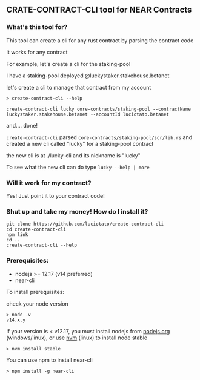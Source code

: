 ## CRATE-CONTRACT-CLI tool for NEAR Contracts

### What's this tool for?

This tool can create a cli for any rust contract by parsing the contract code

It works for any contract

For example, let's create a cli for the staking-pool

I have a staking-pool deployed @luckystaker.stakehouse.betanet

let's create a cli to manage that contract from my account

`> create-contract-cli --help`

`create-contract-cli lucky core-contracts/staking-pool --contractName luckystaker.stakehouse.betanet --accountId luciotato.betanet`

and.... done!

`create-contract-cli` parsed `core-contracts/staking-pool/scr/lib.rs` and created a new cli called "lucky" for a staking-pool contract

the new cli is at ./lucky-cli and its nickname is "lucky"

To see what the new cli can do type `lucky --help | more`

### Will it work for my contract?

Yes! Just point it to your contract code!

### Shut up and take my money! How do I install it?

```
git clone https://github.com/luciotato/create-contract-cli
cd create-contract-cli
npm link
cd ..
create-contract-cli --help
```

### Prerequisites:

* nodejs >= 12.17 (v14 preferred)
* near-cli

To install prerequisites:

check your node version

```
> node -v
v14.x.y
```

If your version is < v12.17, you must install nodejs from [nodejs.org](nodejs.org) (windows/linux), 
or use [nvm](https://github.com/nvm-sh/nvm) (linux) to install node stable

`> nvm install stable`

You can use npm to install near-cli

`> npm install -g near-cli`

